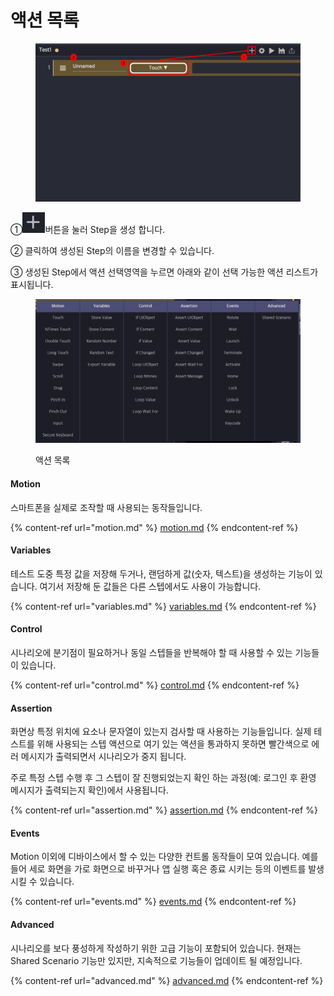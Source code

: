 # 액션 목록

<figure><img src="../.gitbook/assets/image (176).png" alt=""><figcaption></figcaption></figure>

①<img src="../.gitbook/assets/image (79).png" alt="" data-size="line">버튼을 눌러 Step을 생성 합니다.

② 클릭하여 생성된 Step의 이름을 변경할 수 있습니다.

③ 생성된 Step에서 액션 선택영역을 누르면 아래와 같이 선택 가능한 액션 리스트가 표시됩니다.

<figure><img src="../.gitbook/assets/image (154).png" alt=""><figcaption><p>액션 목록</p></figcaption></figure>

#### Motion

스마트폰을 실제로 조작할 때 사용되는 동작들입니다.

{% content-ref url="motion.md" %}
[motion.md](motion.md)
{% endcontent-ref %}

#### Variables

테스트 도중 특정 값을 저장해 두거나, 랜덤하게 값(숫자, 텍스트)을 생성하는 기능이 있습니다. 여기서 저장해 둔 값들은 다른 스텝에서도 사용이 가능합니다.

{% content-ref url="variables.md" %}
[variables.md](variables.md)
{% endcontent-ref %}

#### Control

시나리오에 분기점이 필요하거나 동일 스텝들을 반복해야 할 때 사용할 수 있는 기능들이 있습니다.

{% content-ref url="control.md" %}
[control.md](control.md)
{% endcontent-ref %}

#### Assertion

화면상 특정 위치에 요소나 문자열이 있는지 검사할 때 사용하는 기능들입니다. 실제 테스트를 위해 사용되는 스텝 액션으로 여기 있는 액션을 통과하지 못하면 빨간색으로 에러 메시지가 출력되면서 시나리오가 중지 됩니다.

주로 특정 스텝 수행 후 그 스텝이 잘 진행되었는지 확인 하는 과정(예: 로그인 후 환영 메시지가 출력되는지 확인)에서 사용됩니다.

{% content-ref url="assertion.md" %}
[assertion.md](assertion.md)
{% endcontent-ref %}

#### Events

Motion 이외에 디바이스에서 할 수 있는 다양한 컨트롤 동작들이 모여 있습니다. 예를 들어 세로 화면을 가로 화면으로 바꾸거나 앱 실행 혹은 종료 시키는 등의 이벤트를 발생 시킬 수 있습니다.

{% content-ref url="events.md" %}
[events.md](events.md)
{% endcontent-ref %}

#### Advanced

시나리오를 보다 풍성하게 작성하기 위한 고급 기능이 포함되어 있습니다. 현재는 Shared Scenario 기능만 있지만, 지속적으로 기능들이 업데이트 될 예정입니다.

{% content-ref url="advanced.md" %}
[advanced.md](advanced.md)
{% endcontent-ref %}

